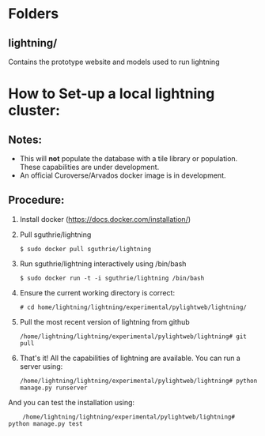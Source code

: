 Folders
=======================

## lightning/
Contains the prototype website and models used to run lightning

How to Set-up a local lightning cluster:
=======================
## Notes:
* This will **not** populate the database with a tile library or population. These capabilities are under development.
* An official Curoverse/Arvados docker image is in development.

## Procedure:
1.	Install docker (https://docs.docker.com/installation/)

2.	Pull sguthrie/lightning

		$ sudo docker pull sguthrie/lightning

3.  Run sguthrie/lightning interactively using /bin/bash

		$ sudo docker run -t -i sguthrie/lightning /bin/bash

3.	Ensure the current working directory is correct:

		# cd home/lightning/lightning/experimental/pylightweb/lightning/

4.	Pull the most recent version of lightning from github

		/home/lightning/lightning/experimental/pylightweb/lightning# git pull

5.	That's it! All the capabilities of lightning are available. You can run a server using:

		/home/lightning/lightning/experimental/pylightweb/lightning# python manage.py runserver

And you can test the installation using:

		/home/lightning/lightning/experimental/pylightweb/lightning# python manage.py test
